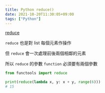 ```yaml
---
title: Python reduce()
date: 2021-10-20T11:30:05+09:00
tags: ["Python"]
---
```

[reduce](https://docs.python.org/3/library/functools.html#functools.reduce)

`reduce` 也是對 list 每個元素作操作

但 `reduce` 會一次處理前後兩個相鄰的元素

所以 `reduce` 的參數 `function` 必須要有兩個參數

```python
from functools import reduce

print(reduce(lambda x, y: x + y, range(6)))
# 15
```
